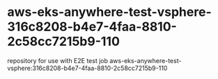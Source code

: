 # aws-eks-anywhere-test-vsphere-316c8208-b4e7-4faa-8810-2c58cc7215b9-110
repository for use with E2E test job aws-eks-anywhere-test-vsphere:316c8208-b4e7-4faa-8810-2c58cc7215b9-110
